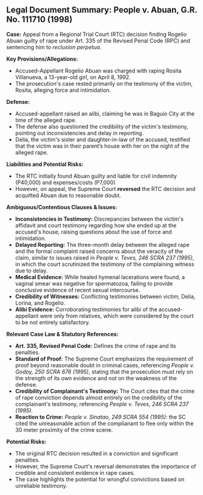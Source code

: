 ## Legal Document Summary: People v. Abuan, G.R. No. 111710 (1998)

**Case:** Appeal from a Regional Trial Court (RTC) decision finding Rogelio Abuan guilty of rape under Art. 335 of the Revised Penal Code (RPC) and sentencing him to *reclusion perpetua*.

**Key Provisions/Allegations:**
*   Accused-Appellant Rogelio Abuan was charged with raping Rosita Villanueva, a 13-year-old girl, on April 8, 1992.
*   The prosecution's case rested primarily on the testimony of the victim, Rosita, alleging force and intimidation.

**Defense:**
*   Accused-appellant raised an alibi, claiming he was in Baguio City at the time of the alleged rape.
*   The defense also questioned the credibility of the victim's testimony, pointing out inconsistencies and delay in reporting.
*   Delia, the victim's sister and daughter-in-law of the accused, testified that the victim was in their parent’s house with her on the night of the alleged rape.

**Liabilities and Potential Risks:**
*   The RTC initially found Abuan guilty and liable for civil indemnity (P40,000) and expenses/costs (P7,000)
*   However, on appeal, the Supreme Court **reversed** the RTC decision and acquitted Abuan due to reasonable doubt.

**Ambiguous/Contentious Clauses & Issues:**
*   **Inconsistencies in Testimony:** Discrepancies between the victim's affidavit and court testimony regarding how she ended up at the accused's house, raising questions about the use of force and intimidation.
*   **Delayed Reporting:** The three-month delay between the alleged rape and the formal complaint raised concerns about the veracity of the claim, similar to issues raised in *People v. Teves, 246 SCRA 237 (1995)*, in which the court scrutinized the testimony of the complaining witness due to delay.
*   **Medical Evidence:** While healed hymenal lacerations were found, a vaginal smear was negative for spermatozoa, failing to provide conclusive evidence of recent sexual intercourse.
*   **Credibility of Witnesses:** Conflicting testimonies between victim, Delia, Lorina, and Rogelio.
*   **Alibi Evidence:** Corroborating testimonies for alibi of the accused-appellant were only from relatives, which were considered by the court to be not entirely satisfactory.

**Relevant Case Law & Statutory References:**
*   **Art. 335, Revised Penal Code:** Defines the crime of rape and its penalties.
*   **Standard of Proof:** The Supreme Court emphasizes the requirement of proof beyond reasonable doubt in criminal cases, referencing *People v. Godoy, 250 SCRA 676 (1995)*, stating that the prosecution must rely on the strength of its own evidence and not on the weakness of the defense.
*   **Credibility of Complainant's Testimony:** The Court cites that the crime of rape conviction depends almost entirely on the credibility of the complainant's testimony, referencing *People v. Teves, 246 SCRA 237 (1995)*.
*   **Reaction to Crime:** *People v. Sinatao, 249 SCRA 554 (1995)*: the SC cited the unreasonable action of the complianant to flee only within the 30 meter proximity of the crime scene.

**Potential Risks:**
*   The original RTC decision resulted in a conviction and significant penalties.
*   However, the Supreme Court's reversal demonstrates the importance of credible and consistent evidence in rape cases.
*   The case highlights the potential for wrongful convictions based on unreliable testimony.
